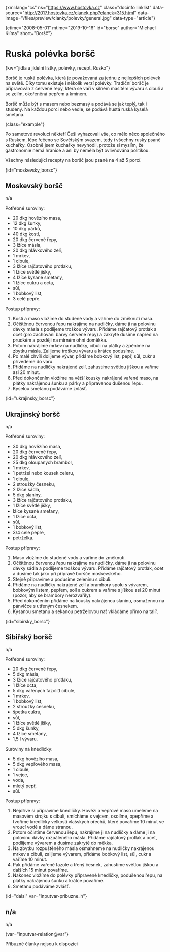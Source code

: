 
{xml:lang="cs" ns="https://www.hostovka.cz" class="docinfo linklist" data-source="http://2017.hostovka.cz/clanek.php?clanek=315.html" data-image="/files/preview/clanky/polevky/general.jpg" data-type="article"}

{ctime="2008-05-01" mtime="2019-10-16" id="borsc" author="Michael Klíma" short="Boršč"}

# Ruská polévka boršč

<!-- generated attribute kw by user_udpatekw.sh on 2020-05-12, do not edit -->

{kw="jídla a jídelní lístky, polévky, recept, Rusko"}

Boršč je ruská [polévka][1], která je považovaná za jednu z nejlepších polévek na světě. Díky tomu existuje i několik verzí polévky. Tradiční boršč je připravován z červené řepy, která se vaří v silném masitém vývaru s cibulí a se zelím, okořeněná pepřem a kmínem.

Boršč může být s masem nebo bezmasý a podává se jak teplý, tak i studený. Na každou porci nebo vedle, se podává hustá ruská kyselá smetana.

{class="example"}

Po sametové revoluci někteří Češi vyhazovali vše, co mělo něco společného s Ruskem, lépe řečeno se Sovětským svazem, tedy i všechny rusky psané kuchařky. Osobně jsem kuchařky nevyhodil, protože si myslím, že gastronomie nemá hranice a ani by neměla být ovlivňována politikou.

Všechny následující recepty na boršč jsou psané na 4 až 5 porcí.

{id="moskevsky_borsc"}

## Moskevský boršč

n/a

Potřebné suroviny:

  * 20 dkg hovězího masa,
  * 12 dkg šunky,
  * 10 dkg párků,
  * 40 dkg kostí,
  * 20 dkg červené řepy,
  * 3 lžíce másla,
  * 20 dkg hlávkového zelí,
  * 1 mrkev,
  * 1 cibule,
  * 3 lžíce rajčatového protlaku,
  * 1 lžíce světlé jíšky,
  * 4 lžíce kysané smetany,
  * 1 lžíce cukru a octa,
  * sůl,
  * 1 bobkový list,
  * 3 celé pepře.

Postup přípravy:

  1. Kosti a maso vložíme do studené vody a vaříme do změknutí masa.
  2. Očištěnou červenou řepu nakrájíme na nudličky, dáme ji na polovinu dávky másla s podlijeme troškou vývaru. Přidáme rajčatový protlak a ocet (pro zachování barvy červené řepy) a zakryté dusíme napřed na prudkém a později na mírném ohni doměkka.
  3. Potom nakrájíme mrkev na nudličky, cibuli na plátky a zpěníme na zbytku másla. Zalijeme troškou vývaru a krátce podusíme.
  4. Po malé chvíli dolijeme vývar, přidáme bobkový list, pepř, sůl, cukr a přivedeme do varu.
  5. Přidáme na nudličky nakrájené zelí, zahustíme světlou jíškou a vaříme asi 20 minut.
  6. Před dokončením vložíme na větší kousky nakrájené vařené maso, na plátky nakrájenou šunku a párky a připravenou dušenou řepu.
  7. Kyselou smetanu podáváme zvlášť.

{id="ukrajinsky_borsc"}

## Ukrajinský boršč

n/a

Potřebné suroviny:

  * 30 dkg hovězího masa,
  * 20 dkg červené řepy,
  * 20 dkg hlávkového zelí,
  * 25 dkg oloupaných brambor,
  * 1 mrkev,
  * 1 petržel nebo kousek celeru,
  * 1 cibule,
  * 2 stroužky česneku,
  * 2 lžíce sádla,
  * 5 dkg slaniny,
  * 3 lžíce rajčatového protlaku,
  * 1 lžíce světlé jíšky,
  * lžíce kysané smetany,
  * 1 lžíce octa,
  * sůl,
  * 1 bobkový list,
  * 3/4 celé pepře,
  * petrželka.

Postup přípravy:

  1. Maso vložíme do studené vody a vaříme do změknutí.
  2. Očištěnou červenou řepu nakrájíme na nudličky, dáme ji na polovinu dávky sádla a podlijeme troškou vývaru. Přidáme rajčatový protlak, ocet a dusíme tak jako při přípravě boršče moskevského.
  3. Stejně připravíme a podusíme zeleninu s cibulí.
  4. Přidáme na nudličky nakrájené zelí a brambory spolu s vývarem, bobkovým listem, pepřem, solí a cukrem a vaříme s jíškou asi 20 minut (pozor, aby se brambory nerozvařily).
  5. Před dokončením přidáme na kousky nakrájenou slaninu, osmaženou na pánvičce s utřeným česnekem.
  6. Kysanou smetanu a sekanou petrželovou nať vkládáme přímo na talíř.

{id="sibirsky_borsc"}

## Sibiřský boršč

n/a

Potřebné suroviny:

  * 20 dkg červené řepy,
  * 5 dkg másla,
  * 3 lžíce rajčatového protlaku,
  * 1 lžíce octa,
  * 5 dkg vařených fazolí,1 cibule,
  * 1 mrkev,
  * 1 bobkový list,
  * 2 stroužky česneku,
  * špetka cukru,
  * sůl,
  * 1 lžíce světlé jíšky,
  * 5 dkg šunky,
  * 4 lžíce smetany,
  * 1,5 l vývaru.

Suroviny na knedlíčky:

  * 5 dkg hovězího masa,
  * 5 dkg vepřového masa,
  * 1 cibule,
  * 1 vejce,
  * voda,
  * mletý pepř,
  * sůl.

Postup přípravy:

  1. Nejdříve si připravíme knedlíčky. Hovězí a vepřové maso umeleme na masovém strojku s cibulí, smícháme s vejcem, osolíme, opepříme a tvoříme knedlíčky velkosti vlašských ořechů, které povaříme 10 minut ve vroucí vodě a dáme stranou.
  2. Potom očistíme červenou řepu, nakrájíme ji na nudličky a dáme ji na polovinu dávky rozpáleného másla. Přidáme rajčatový protlak a ocet, podlijeme vývarem a dusíme zakryté do měkka.
  3. Na zbytku rozpuštěného másla osmahneme na nudličky nakrájenou mrkev a cibuli, zalijeme vývarem, přidáme bobkový list, sůl, cukr a vaříme 10 minut.
  4. Pak přidáme vařené fazole a třený česnek, zahustíme světlou jíškou a dalších 15 minut povaříme.
  5. Nakonec vložíme do polévky připravené knedlíčky, podušenou řepu, na plátky nakrájenou šunku a krátce povaříme.
  6. Smetanu podáváme zvlášť.

{id="dalsi" var="inputvar-pribuzne_h"}

## n/a

n/a

{var="inputvar-relation@var"}

Příbuzné články nejsou k dispozici

 [1]: /druhy_polevek

